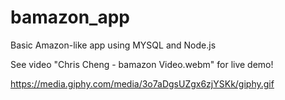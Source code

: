 # bamazon_app
Basic Amazon-like app using MYSQL and Node.js

See video "Chris Cheng - bamazon Video.webm" for live demo!

https://media.giphy.com/media/3o7aDgsUZgx6zjYSKk/giphy.gif
